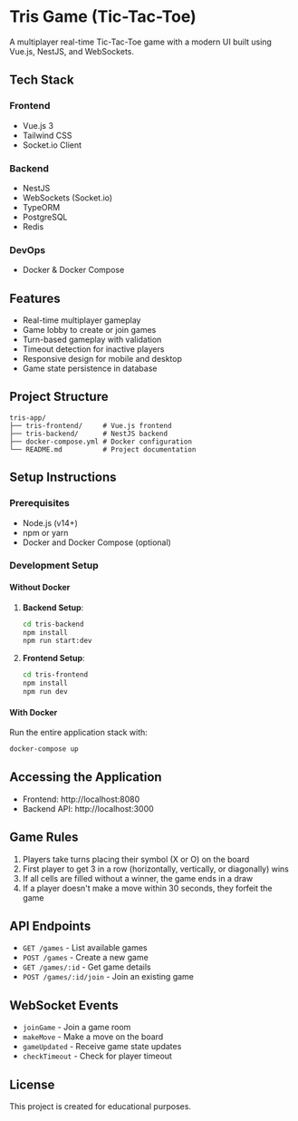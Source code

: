 # Tris Game (Tic-Tac-Toe)

A multiplayer real-time Tic-Tac-Toe game with a modern UI built using Vue.js, NestJS, and WebSockets.

## Tech Stack

### Frontend
- Vue.js 3
- Tailwind CSS
- Socket.io Client

### Backend
- NestJS
- WebSockets (Socket.io)
- TypeORM
- PostgreSQL
- Redis

### DevOps
- Docker & Docker Compose

## Features

- Real-time multiplayer gameplay
- Game lobby to create or join games
- Turn-based gameplay with validation
- Timeout detection for inactive players
- Responsive design for mobile and desktop
- Game state persistence in database

## Project Structure

```
tris-app/
├── tris-frontend/     # Vue.js frontend
├── tris-backend/      # NestJS backend
├── docker-compose.yml # Docker configuration
└── README.md          # Project documentation
```

## Setup Instructions

### Prerequisites
- Node.js (v14+)
- npm or yarn
- Docker and Docker Compose (optional)

### Development Setup

#### Without Docker

1. **Backend Setup**:
   ```bash
   cd tris-backend
   npm install
   npm run start:dev
   ```

2. **Frontend Setup**:
   ```bash
   cd tris-frontend
   npm install
   npm run dev
   ```

#### With Docker

Run the entire application stack with:
```bash
docker-compose up
```

## Accessing the Application

- Frontend: http://localhost:8080
- Backend API: http://localhost:3000

## Game Rules

1. Players take turns placing their symbol (X or O) on the board
2. First player to get 3 in a row (horizontally, vertically, or diagonally) wins
3. If all cells are filled without a winner, the game ends in a draw
4. If a player doesn't make a move within 30 seconds, they forfeit the game

## API Endpoints

- `GET /games` - List available games
- `POST /games` - Create a new game
- `GET /games/:id` - Get game details
- `POST /games/:id/join` - Join an existing game

## WebSocket Events

- `joinGame` - Join a game room
- `makeMove` - Make a move on the board
- `gameUpdated` - Receive game state updates
- `checkTimeout` - Check for player timeout

## License

This project is created for educational purposes.
